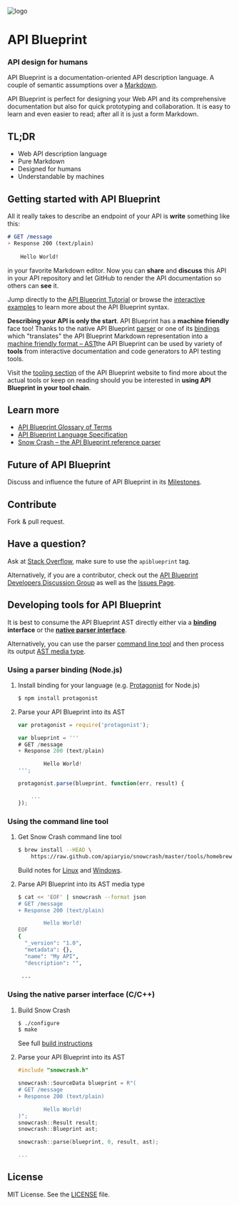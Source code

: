 ![logo](https://raw.github.com/apiaryio/api-blueprint/gh-pages/assets/logo_apiblueprint.png) 

# API Blueprint 
### API design for humans
API Blueprint is a documentation-oriented API description language. A couple of semantic assumptions over a [Markdown](http://daringfireball.net/projects/markdown/).

API Blueprint is perfect for designing your Web API and its comprehensive documentation but also for quick prototyping and collaboration. It is easy to learn and even easier to read; after all it is just a form Markdown.

## TL;DR
+ Web API description language
+ Pure Markdown
+ Designed for humans
+ Understandable by machines

## Getting started with API Blueprint
All it really takes to describe an endpoint of your API is **write** something like this: 

```md
# GET /message
+ Response 200 (text/plain)
	
	Hello World!
```
		
in your favorite Markdown editor. Now you can **share** and **discuss** this API in your API repository and let GitHub to render the API documentation so others can **see** it. 

Jump directly to the [API Blueprint Tutorial](https://github.com/apiaryio/api-blueprint/blob/master/examples/1.%20Simplest%20API.md) or browse the [interactive examples](http://apiblueprint.org/#examples) to learn more about the API Blueprint syntax.

**Describing your API is only the start**. API Blueprint has a **machine friendly** face too! Thanks to the native API Blueprint [parser](https://github.com/apiaryio/snowcrash) or one of its [bindings](https://github.com/apiaryio/snowcrash#bindings) which "translates" the API Blueprint Markdown representation into a [machine friendly format – AST](https://github.com/apiaryio/snowcrash/wiki/API-Blueprint-AST-Media-Types)the API Blueprint can be used by variety of **tools** from interactive documentation and code generators to API testing tools.

Visit the [tooling section](http://apiblueprint.org/#tooling) of the API Blueprint website to find more about the actual tools or keep on reading should you be interested in **using API Blueprint in your tool chain**.

## Learn more
+ [API Blueprint Glossary of Terms](https://github.com/apiaryio/api-blueprint/blob/master/Glossary%20of%20Terms.md)
+ [API Blueprint Language Specification](https://github.com/apiaryio/api-blueprint/blob/master/API%20Blueprint%20Specification.md)
+ [Snow Crash – the API Blueprint reference parser](https://github.com/apiaryio/snowcrash)

## Future of API Blueprint
Discuss and influence the future of API Blueprint in its [Milestones](https://github.com/apiaryio/api-blueprint/issues/milestones).
 
## Contribute
Fork & pull request.

## Have a question?
Ask at [Stack Overflow](http://stackoverflow.com/questions/ask), make sure to use the `apiblueprint` tag.

Alternatively, if you are a contributor, check out the [API Blueprint Developers Discussion Group](https://groups.google.com/forum/?fromgroups#!forum/apiblueprint-dev) as well as the [Issues Page](https://github.com/apiaryio/api-blueprint/issues).

## Developing tools for API Blueprint
It is best to consume the API Blueprint AST directly either via a **[binding](https://github.com/apiaryio/snowcrash#bindings) interface** or the [**native parser interface**](https://github.com/apiaryio/snowcrash/blob/master/src/Blueprint.h).

Alternatively, you can use the parser [command line tool](https://github.com/apiaryio/snowcrash#snow-crash-command-line-tool) and then process its output [AST media type](https://github.com/apiaryio/snowcrash/wiki/API-Blueprint-AST-Media-Types).

### Using a parser binding (Node.js)

1. Install binding for your language (e.g. [Protagonist](https://github.com/apiaryio/protagonist) for Node.js)

	```sh
	$ npm install protagonist
	```

2. Parse your API Blueprint into its AST

	```javascript
	var protagonist = require('protagonist');

	var blueprint = '''
	# GET /message
	+ Response 200 (text/plain)

			Hello World!
	''';

	protagonist.parse(blueprint, function(err, result) {

		...
	});
	```

### Using the command line tool

1. Get Snow Crash command line tool

	```sh
	$ brew install --HEAD \
		https://raw.github.com/apiaryio/snowcrash/master/tools/homebrew/snowcrash.rb
	```

	Build notes for [Linux](https://github.com/apiaryio/snowcrash#snow-crash-command-line-tool) and [Windows](https://github.com/apiaryio/snowcrash/wiki/Building-on-Windows).

2. Parse API Blueprint into its AST media type

	```sh
	$ cat << 'EOF' | snowcrash --format json
	# GET /message
	+ Response 200 (text/plain)
	
			Hello World!
	EOF
	{
	  "_version": "1.0",
	  "metadata": {},
	  "name": "My API",
	  "description": "",
	 
	 ...
	```

### Using the native parser interface (C/C++)

1. Build Snow Crash

	```sh
	$ ./configure
	$ make
	```

	See full [build instructions](https://github.com/apiaryio/snowcrash#build)

2. Parse your API Blueprint into its AST

	```c++
	#include "snowcrash.h"

	snowcrash::SourceData blueprint = R"(
	# GET /message
	+ Response 200 (text/plain)

			Hello World!
	)";
	snowcrash::Result result;
	snowcrash::Blueprint ast;
	
	snowcrash::parse(blueprint, 0, result, ast);
	
	...
	```	

## License
MIT License. See the [LICENSE](https://github.com/apiaryio/api-blueprint/blob/master/LICENSE) file.
